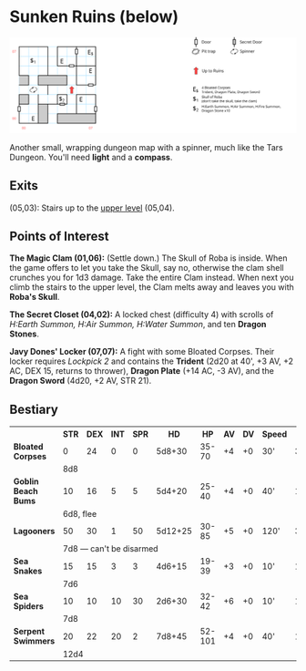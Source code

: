 # Sunken Ruins (below)

[![map](sunken-dungeon.svg)](sunken-dungeon.svg)

Another small, wrapping dungeon map with a spinner, much like the Tars Dungeon. You'll need **light** and a **compass**.

## Exits

(05,03): Stairs up to the [upper level](sunken-ruins.md) (05,04).

## Points of Interest

**The Magic Clam (01,06):** (Settle down.) The Skull of Roba is inside. When the game offers to let you take the Skull, say no, otherwise the clam shell crunches you for 1d3 damage. Take the entire Clam instead. When next you climb the stairs to the upper level, the Clam melts away and leaves you with **Roba's Skull**.

**The Secret Closet (04,02):** A locked chest (difficulty 4) with scrolls of *H:Earth Summon, H:Air Summon, H:Water Summon*, and ten **Dragon Stones**.

**Javy Dones' Locker (07,07):** A fight with some Bloated Corpses. Their locker requires *Lockpick 2* and contains the **Trident** (2d20 at 40', +3 AV, +2 AC, DEX 15, returns to thrower), **Dragon Plate** (+14 AC, -3 AV), and the **Dragon Sword** (4d20, +2 AV, STR 21).

## Bestiary

<table>
  <tr>
    <th></th>
    <th>STR</th>
    <th>DEX</th>
    <th>INT</th>
    <th>SPR</th>
    <th>HD</th>
    <th>HP</th>
    <th>AV</th>
    <th>DV</th>
    <th>Speed</th>
    <th>XP</th>
  </tr>
  <tr>
    <td><b>Bloated Corpses</b></td>
    <td>0</td>
    <td>24</td>
    <td>0</td>
    <td>0</td>
    <td>5d8+30</td>
    <td>35-70</td>
    <td>+4</td>
    <td>+0</td>
    <td>30'</td>
    <td>300</td>
  </tr><tr>
    <td></td>
    <td colspan="10">8d8</td>
  </tr>
  <tr>
    <td><b>Goblin Beach Bums</b></td>
    <td>10</td>
    <td>16</td>
    <td>5</td>
    <td>5</td>
    <td>5d4+20</td>
    <td>25-40</td>
    <td>+4</td>
    <td>+0</td>
    <td>40'</td>
    <td>120</td>
  </tr><tr>
    <td></td>
    <td colspan="10">6d8, flee</td>
  </tr>
  <tr>
    <td><b>Lagooners</b></td>
    <td>50</td>
    <td>30</td>
    <td>1</td>
    <td>50</td>
    <td>5d12+25</td>
    <td>30-85</td>
    <td>+5</td>
    <td>+0</td>
    <td>120'</td>
    <td>320</td>
  </tr><tr>
    <td></td>
    <td colspan="10">7d8 — can't be disarmed</td>
  </tr>
  <tr>
    <td><b>Sea Snakes</b></td>
    <td>15</td>
    <td>15</td>
    <td>3</td>
    <td>3</td>
    <td>4d6+15</td>
    <td>19-39</td>
    <td>+3</td>
    <td>+0</td>
    <td>10'</td>
    <td>140</td>
  </tr><tr>
    <td></td>
    <td colspan="10">7d6</td>
  </tr>
  <tr>
    <td><b>Sea Spiders</b></td>
    <td>10</td>
    <td>10</td>
    <td>10</td>
    <td>30</td>
    <td>2d6+30</td>
    <td>32-42</td>
    <td>+6</td>
    <td>+0</td>
    <td>10'</td>
    <td>150</td>
  </tr><tr>
    <td></td>
    <td colspan="10">7d8</td>
  </tr>
  <tr>
    <td><b>Serpent Swimmers</b></td>
    <td>20</td>
    <td>22</td>
    <td>20</td>
    <td>2</td>
    <td>7d8+45</td>
    <td>52-101</td>
    <td>+4</td>
    <td>+0</td>
    <td>40'</td>
    <td>180</td>
  </tr><tr>
    <td></td>
    <td colspan="10">12d4</td>
  </tr>
</table>
